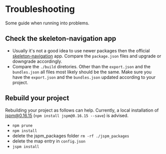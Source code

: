 # Troubleshooting
Some guide when running into problems.

## Check the skeleton-navigation app
* Usually it's not a good idea to use newer packages then the official [skeleton-navigation](https://github.com/aurelia/skeleton-navigation) app. Compare the `package.json` files and upgrade or downgrade accordingly.
* Compare the `./build` diretories. Other than the `export.json` and the `bundles.json` all files most likely should be the same. Make sure you have the `export.json` and the `bundles.json` updated according to your project.

## Rebuild your project

Rebuilding your project as follows can help. Currently, a local installation of jspm@0.16.15 (`npm install jspm@0.16.15 --save`) is advised.
* `npm prune`
* `npm install`
* delete the jspm_packages folder `rm -rf ./jspm_packages`
* delete the map entry in `config.json`
* `jspm install`
